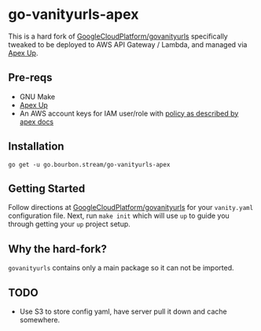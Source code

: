 # go-vanityurls-apex

This is a hard fork of [GoogleCloudPlatform/govanityurls](https://github.com/GoogleCloudPlatform/govanityurls) specifically tweaked to be deployed to AWS API Gateway / Lambda, and managed via [Apex Up](https://github.com/apex/up).

## Pre-reqs
  * GNU Make
  * [Apex Up](https://github.com/apex/up)
  * An AWS account keys for IAM user/role with [policy as described by apex docs](https://up.docs.apex.sh/#aws_credentials.iam_policy_for_up_cli)

## Installation

```
go get -u go.bourbon.stream/go-vanityurls-apex
```

## Getting Started

Follow directions at [GoogleCloudPlatform/govanityurls](https://github.com/GoogleCloudPlatform/govanityurls) for your `vanity.yaml` configuration file. Next, run `make init` which will use `up` to guide you through getting your `up` project setup.

## Why the hard-fork?

`govanityurls` contains only a main package so it can not be imported.

## TODO

  * Use S3 to store config yaml, have server pull it down and cache somewhere.

